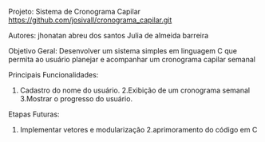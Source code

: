 Projeto: Sistema de Cronograma Capilar
https://github.com/josivall/cronograma_capilar.git

Autores:
jhonatan abreu dos santos
Julia de almeida barreira

Objetivo Geral:
Desenvolver um sistema simples em linguagem C que permita ao usuário planejar e
acompanhar um cronograma capilar semanal

Principais Funcionalidades:
1. Cadastro do nome do usuário.
2.Exibição de um cronograma semanal
3.Mostrar o progresso do usuário.

Etapas Futuras:
1. Implementar vetores e modularização
2.aprimoramento do código em C
